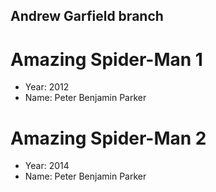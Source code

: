 ##  Andrew Garfield branch

# Amazing Spider-Man 1
- Year: 2012
- Name: Peter Benjamin Parker

# Amazing Spider-Man 2
- Year: 2014
- Name: Peter Benjamin Parker
